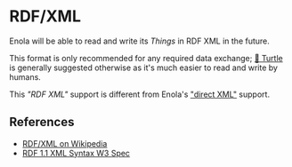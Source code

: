 <!--
    SPDX-License-Identifier: Apache-2.0

    Copyright 2024-2025 The Enola <https://enola.dev> Authors

    Licensed under the Apache License, Version 2.0 (the "License");
    you may not use this file except in compliance with the License.
    You may obtain a copy of the License at

        https://www.apache.org/licenses/LICENSE-2.0

    Unless required by applicable law or agreed to in writing, software
    distributed under the License is distributed on an "AS IS" BASIS,
    WITHOUT WARRANTIES OR CONDITIONS OF ANY KIND, either express or implied.
    See the License for the specific language governing permissions and
    limitations under the License.
-->

# RDF/XML

Enola will be able to read and write its _Things_ in RDF XML in the future.

This format is only recommended for any required data exchange; [🐢 Turtle](turtle.md) is generally suggested otherwise as it's much easier to read and write by humans.

This _"RDF XML"_ support is different from Enola's ["direct XML"](xml.md) support.

<!-- TODO Link to [Rosetta](../use/rosetta/index.md#xml-rdf) example when implemented. -->

## References

* [RDF/XML on Wikipedia](https://en.wikipedia.org/wiki/RDF/XML)
* [RDF 1.1 XML Syntax W3 Spec](https://www.w3.org/TR/rdf-syntax-grammar/)
